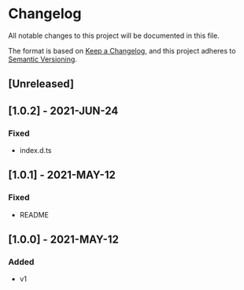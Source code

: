 # Changelog
All notable changes to this project will be documented in this file.

The format is based on [Keep a Changelog](https://keepachangelog.com/en/1.0.0/),
and this project adheres to [Semantic Versioning](https://semver.org/spec/v2.0.0.html).

## [Unreleased]
## [1.0.2] - 2021-JUN-24
### Fixed
- index.d.ts

## [1.0.1] - 2021-MAY-12
### Fixed
- README

## [1.0.0] - 2021-MAY-12
### Added
- v1
